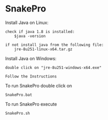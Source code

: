 # SnakePro
Install Java on Linux:

	check if java 1.8 is installed:
		$java -version
  
	if not install java from the following file:
		jre-8u251-linux-x64.tar.gz

Install Java on Windows:

	double click on "jre-8u251-windows-x64.exe"
  
	Follow the Instructions

To run SnakePro double click on

	SnakePro.bat

To run SnakePro execute
	
	SnakePro.sh

